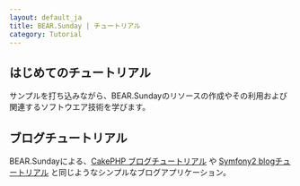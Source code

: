 ```yaml
---
layout: default_ja
title: BEAR.Sunday | チュートリアル
category: Tutorial
---
```


## はじめてのチュートリアル

サンプルを打ち込みながら、BEAR.Sundayのリソースの作成やその利用および関連するソフトウエア技術を学びます。

## ブログチュートリアル

BEAR.Sundayによる、[CakePHP ブログチュートリアル](http://book.cakephp.org/2.0/ja/tutorials-and-examples/blog/blog.html) や [Symfony2 blogチュートリアル](http://docs.symfony.gr.jp/symfony2/sf2-blog-tutorial/) と同じようなシンプルなブログアプリケーション。
